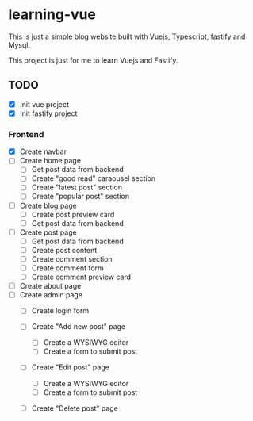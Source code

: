 # learning-vue
This is just a simple blog website built with Vuejs, Typescript, fastify and Mysql.

This project is just for me to learn Vuejs and Fastify.

## TODO
- [x] Init vue project
- [x] Init fastify project
### Frontend
- [x] Create navbar
- [ ] Create home page
    - [ ] Get post data from backend
    - [ ] Create "good read" caraousel section
    - [ ] Create "latest post" section
    - [ ] Create "popular post" section
- [ ] Create blog page
    - [ ] Create post preview card
    - [ ] Get post data from backend
- [ ] Create post page
    - [ ] Get post data from backend
    - [ ] Create post content
    - [ ] Create comment section
    - [ ] Create comment form
    - [ ] Create comment preview card
- [ ] Create about page
- [ ] Create admin page
    - [ ] Create login form
    - [ ] Create "Add new post" page
        - [ ] Create a WYSIWYG editor
        - [ ] Create a form to submit post
    - [ ] Create "Edit post" page
        - [ ] Create a WYSIWYG editor
        - [ ] Create a form to submit post
    - [ ] Create "Delete post" page
    